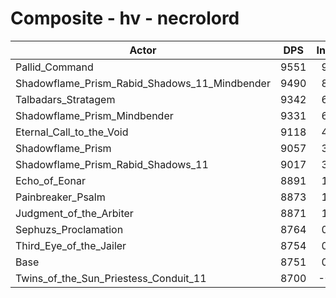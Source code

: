 # Composite - hv - necrolord
| Actor | DPS | Increase |
|---|:---:|:---:|
|Pallid_Command|9551|9.14%|
|Shadowflame_Prism_Rabid_Shadows_11_Mindbender|9490|8.44%|
|Talbadars_Stratagem|9342|6.74%|
|Shadowflame_Prism_Mindbender|9331|6.62%|
|Eternal_Call_to_the_Void|9118|4.19%|
|Shadowflame_Prism|9057|3.49%|
|Shadowflame_Prism_Rabid_Shadows_11|9017|3.04%|
|Echo_of_Eonar|8891|1.60%|
|Painbreaker_Psalm|8873|1.39%|
|Judgment_of_the_Arbiter|8871|1.37%|
|Sephuzs_Proclamation|8764|0.15%|
|Third_Eye_of_the_Jailer|8754|0.03%|
|Base|8751|0.00%|
|Twins_of_the_Sun_Priestess_Conduit_11|8700|-0.59%|
